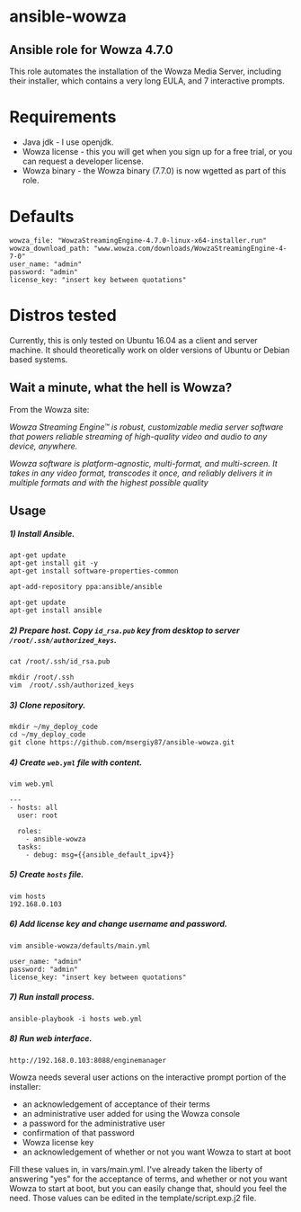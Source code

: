 # ansible-wowza

## Ansible role for Wowza 4.7.0
This role automates the installation of the Wowza Media Server, including their installer, which contains a very
long EULA, and 7 interactive prompts.

# Requirements
- Java jdk - I use openjdk.
- Wowza license - this you will get when you sign up for a free trial, or you can request a developer license.
- Wowza binary - the Wowza binary (7.7.0) is now wgetted as part of this role. 

# Defaults

```
wowza_file: "WowzaStreamingEngine-4.7.0-linux-x64-installer.run"
wowza_download_path: "www.wowza.com/downloads/WowzaStreamingEngine-4-7-0"
user_name: "admin"
password: "admin"
license_key: "insert key between quotations"
```

# Distros tested
Currently, this is only tested on Ubuntu 16.04 as a client and server machine. It should theoretically work on older versions of Ubuntu or Debian based systems.

## Wait a minute, what the hell is Wowza?
From the Wowza site:

_Wowza Streaming Engine™ is robust, customizable media server software that powers reliable streaming of high-quality video and audio to any device, anywhere._

_Wowza software is platform-agnostic, multi-format, and multi-screen. It takes in any video format, transcodes it once, and reliably delivers it in multiple formats and with the highest possible quality_

## Usage

##### 1) Install Ansible.

```shell
apt-get update
apt-get install git -y
apt-get install software-properties-common

apt-add-repository ppa:ansible/ansible

apt-get update
apt-get install ansible
```

##### 2) Prepare host. Copy `id_rsa.pub` key from desktop to server `/root/.ssh/authorized_keys`.
```shell
cat /root/.ssh/id_rsa.pub

mkdir /root/.ssh
vim  /root/.ssh/authorized_keys
```

##### 3) Clone repository.

```shell
mkdir ~/my_deploy_code
cd ~/my_deploy_code
git clone https://github.com/msergiy87/ansible-wowza.git
```

##### 4) Create `web.yml` file with content.

```
vim web.yml

---
- hosts: all
  user: root

  roles:
    - ansible-wowza
  tasks:
    - debug: msg={{ansible_default_ipv4}}
```

##### 5) Create `hosts` file.

```shell
vim hosts
192.168.0.103
```

##### 6) Add license key and change username and password.

```shell
vim ansible-wowza/defaults/main.yml

user_name: "admin"
password: "admin"
license_key: "insert key between quotations"
```

##### 7) Run install process.

```shell
ansible-playbook -i hosts web.yml
```

##### 8) Run web interface.
```
http://192.168.0.103:8088/enginemanager
```

Wowza needs several user actions on the interactive prompt portion of the installer:
- an acknowledgement of acceptance of their terms
- an administrative user added for using the Wowza console
- a password for the administrative user
- confirmation of that password
- Wowza license key
- an acknowledgement of whether or not you want Wowza to start at boot

Fill these values in, in vars/main.yml. I've already taken the liberty of answering "yes" for the acceptance of terms,
and whether or not you want Wowza to start at boot, but you can easily change that, should you feel the need. Those 
values can be edited in the template/script.exp.j2 file.

